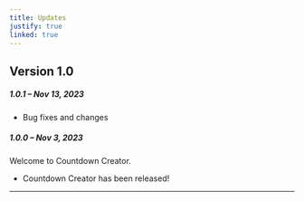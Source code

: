 ```yaml
---
title: Updates
justify: true
linked: true
---
```


## Version 1.0

##### 1.0.1 – Nov 13, 2023

- Bug fixes and changes

##### 1.0.0 – Nov 3, 2023

Welcome to Countdown Creator.

- Countdown Creator has been released!

---
